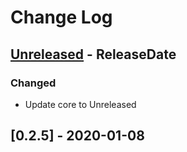# Change Log

<!-- next-header -->
## [Unreleased] - ReleaseDate

### Changed

- Update core to Unreleased

## [0.2.5] - 2020-01-08

<!-- next-url -->
[Unreleased]: https://gitlab.com/lexibook/lexibook/compare/lexibook-ffi-v0.2.5...HEAD

